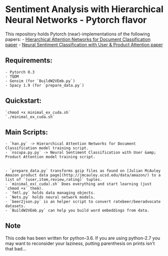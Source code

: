 # Sentiment Analysis with Hierarchical Neural Networks - Pytorch flavor

This repository holds Pytorch (near)-implementations of the following papers:
    - [Hierarchical Attention Networks for Document Classification paper](https://www.cs.cmu.edu/~diyiy/docs/naacl16.pdf)
    - [Neural Sentiment Classification with User &amp; Product Attention paper](https://aclweb.org/anthology/D16-1171)


## Requirements:
    
    - Pytorch 0.3
    - TQDM
    - Gensim (for `BuildW2VEmb.py`)
    - Spacy 1.9 (for `prepare_data.py`)


## Quickstart:
    
    `chmod +x minimal_ex_cuda.sh`
    `./minimal_ex_cuda.sh`

## Main Scripts:

    - `han.py` -> Hierarchical Attention Networks for Document Classification model training script.
    - `nscupa.py.py` -> Neural Sentiment Classification with User &amp; Product Attention model training script.
##
    - `prepare_data.py` transforms gzip files as found on [Julian McAuley Amazon product data page](http://jmcauley.ucsd.edu/data/amazon/) to a list of `(user,item,review,rating)` tuples.
    - `minimal_ex(_cuda).sh` Does everything and start learning (just `chmod +x` them).
    - `fmtl.py` holds data managing objects.
    - `Nets.py` holds neural network models.
    - `beer2json.py` is an helper script to convert ratebeer/beeradvocate datasets.
    - `BuildW2VEmb.py` can help you build word embeddings from data.


## Note
This code has been written for python-3.6. If you are using python-2.7 you may want to reconsider your laziness, putting parenthesis on prints isn't that bad...